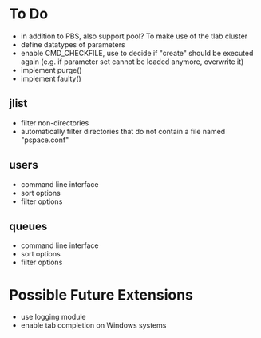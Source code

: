 # To Do

- in addition to PBS, also support pool? To make use of the tlab cluster
- define datatypes of parameters
- enable CMD_CHECKFILE, use to decide if "create" should be executed again
  (e.g. if parameter set cannot be loaded anymore, overwrite it)
- implement purge()
- implement faulty()


## jlist

- filter non-directories
- automatically filter directories that do not contain a file named
  "pspace.conf"


## users

- command line interface
- sort options
- filter options


## queues

- command line interface
- sort options
- filter options


# Possible Future Extensions

- use logging module
- enable tab completion on Windows systems
